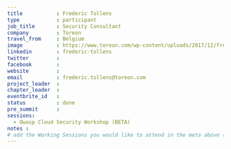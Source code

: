 ```yaml
---
title           : Frederic Tollens
type            : participant
job_title       : Security Consultant
company         : Toreon
travel_from     : Belgium
image           : https://www.toreon.com/wp-content/uploads/2017/12/frederic_tollens-ava.jpg
linkedin        : frederic-tollens
twitter         : 
facebook        :
website         :
email           : frederic.tollens@toreon.com
project_leader  : 
chapter_leader  :
eventbrite_id   :
status          : done
pre_summit      :
sessions: 
  - Owasp Cloud Security Workshop (BETA)
notes :
# add the Working Sessions you would like to attend in the meta above (use the session's title) e.g. sessions (one per line): -Security Playbooks Diagrams -Hackathon Daily Sessions
---
```

